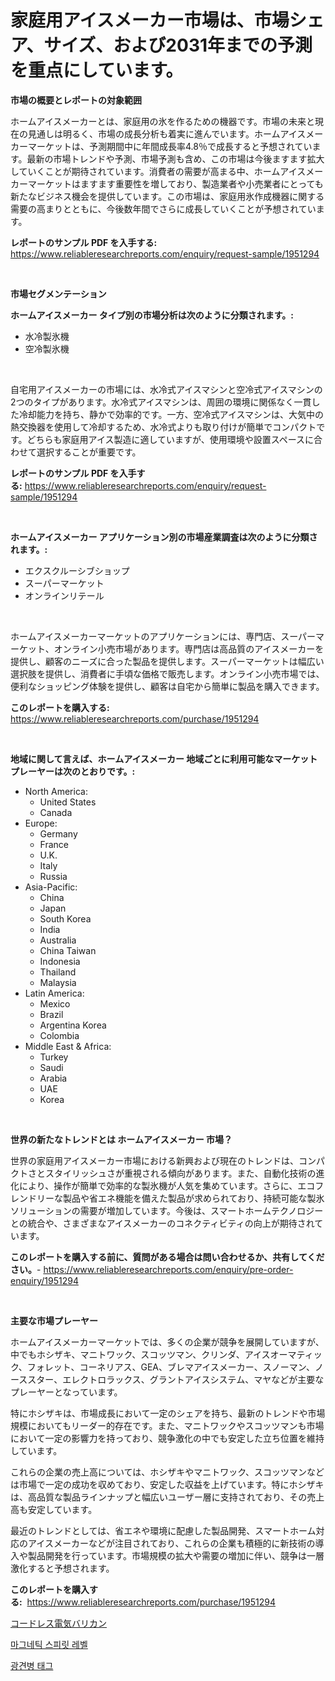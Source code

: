 <p><h1>家庭用アイスメーカー市場は、市場シェア、サイズ、および2031年までの予測を重点にしています。</h1></p><p><strong>市場の概要とレポートの対象範囲</strong></p>
<p><p>ホームアイスメーカーとは、家庭用の氷を作るための機器です。市場の未来と現在の見通しは明るく、市場の成長分析も着実に進んでいます。ホームアイスメーカーマーケットは、予測期間中に年間成長率4.8％で成長すると予想されています。最新の市場トレンドや予測、市場予測も含め、この市場は今後ますます拡大していくことが期待されています。消費者の需要が高まる中、ホームアイスメーカーマーケットはますます重要性を増しており、製造業者や小売業者にとっても新たなビジネス機会を提供しています。この市場は、家庭用氷作成機器に関する需要の高まりとともに、今後数年間でさらに成長していくことが予想されています。</p></p>
<p><strong>レポートのサンプル PDF を入手する:</strong> <a href="https://www.reliableresearchreports.com/enquiry/request-sample/1951294">https://www.reliableresearchreports.com/enquiry/request-sample/1951294</a></p>
<p>&nbsp;</p>
<p><strong>市場セグメンテーション</strong></p>
<p><strong>ホームアイスメーカー タイプ別の市場分析は次のように分類されます。:</strong></p>
<p><ul><li>水冷製氷機</li><li>空冷製氷機</li></ul></p>
<p>&nbsp;</p>
<p><p>自宅用アイスメーカーの市場には、水冷式アイスマシンと空冷式アイスマシンの2つのタイプがあります。水冷式アイスマシンは、周囲の環境に関係なく一貫した冷却能力を持ち、静かで効率的です。一方、空冷式アイスマシンは、大気中の熱交換器を使用して冷却するため、水冷式よりも取り付けが簡単でコンパクトです。どちらも家庭用アイス製造に適していますが、使用環境や設置スペースに合わせて選択することが重要です。</p></p>
<p><strong>レポートのサンプル PDF を入手する:</strong>&nbsp;<a href="https://www.reliableresearchreports.com/enquiry/request-sample/1951294">https://www.reliableresearchreports.com/enquiry/request-sample/1951294</a></p>
<p>&nbsp;</p>
<p><strong> ホームアイスメーカー アプリケーション別の市場産業調査は次のように分類されます。:</strong></p>
<p><ul><li>エクスクルーシブショップ</li><li>スーパーマーケット</li><li>オンラインリテール</li></ul></p>
<p>&nbsp;</p>
<p><p>ホームアイスメーカーマーケットのアプリケーションには、専門店、スーパーマーケット、オンライン小売市場があります。専門店は高品質のアイスメーカーを提供し、顧客のニーズに合った製品を提供します。スーパーマーケットは幅広い選択肢を提供し、消費者に手頃な価格で販売します。オンライン小売市場では、便利なショッピング体験を提供し、顧客は自宅から簡単に製品を購入できます。</p></p>
<p><strong>このレポートを購入する:</strong>&nbsp; <a href="https://www.reliableresearchreports.com/purchase/1951294">https://www.reliableresearchreports.com/purchase/1951294</a></p>
<p>&nbsp;</p>
<p><strong>地域に関して言えば、ホームアイスメーカー 地域ごとに利用可能なマーケットプレーヤーは次のとおりです。:</strong></p>
<p><ul>
    <li>
        North America:
        <ul>
            <li>United States</li>
            <li>Canada</li>
        </ul>
    </li>
    <li>
        Europe:
        <ul>
            <li>Germany</li>
            <li>France</li>
            <li>U.K.</li>
            <li>Italy</li>
            <li>Russia</li>
        </ul>
    </li>
    <li>
        Asia-Pacific:
        <ul>
            <li>China</li>
            <li>Japan</li>
            <li>South Korea</li>
            <li>India</li>
            <li>Australia</li>
            <li>China Taiwan</li>
            <li>Indonesia</li>
            <li>Thailand</li>
            <li>Malaysia</li>
        </ul>
    </li>
    <li>
        Latin America:
        <ul>
            <li>Mexico</li>
            <li>Brazil</li>
            <li>Argentina Korea</li>
            <li>Colombia</li>
        </ul>
    </li>
    <li>
        Middle East & Africa:
        <ul>
            <li>Turkey</li>
            <li>Saudi</li>
            <li>Arabia</li>
            <li>UAE</li>
            <li>Korea</li>
        </ul>
    </li>
    </ul></p>
<p>&nbsp;</p>
<p><strong>世界の新たなトレンドとは ホームアイスメーカー 市場？</strong></p>
<p><p>世界の家庭用アイスメーカー市場における新興および現在のトレンドは、コンパクトさとスタイリッシュさが重視される傾向があります。また、自動化技術の進化により、操作が簡単で効率的な製氷機が人気を集めています。さらに、エコフレンドリーな製品や省エネ機能を備えた製品が求められており、持続可能な製氷ソリューションの需要が増加しています。今後は、スマートホームテクノロジーとの統合や、さまざまなアイスメーカーのコネクティビティの向上が期待されています。</p></p>
<p><strong>このレポートを購入する前に、質問がある場合は問い合わせるか、共有してください。</strong>- <a href="https://www.reliableresearchreports.com/enquiry/pre-order-enquiry/1951294">https://www.reliableresearchreports.com/enquiry/pre-order-enquiry/1951294</a></p>
<p>&nbsp;</p>
<p><strong>主要な市場プレーヤー</strong></p>
<p><p>ホームアイスメーカーマーケットでは、多くの企業が競争を展開していますが、中でもホシザキ、マニトワック、スコッツマン、クリンダ、アイスオーマティック、フォレット、コーネリアス、GEA、ブレマアイスメーカー、スノーマン、ノーススター、エレクトロラックス、グラントアイスシステム、マヤなどが主要なプレーヤーとなっています。</p><p>特にホシザキは、市場成長において一定のシェアを持ち、最新のトレンドや市場規模においてもリーダー的存在です。また、マニトワックやスコッツマンも市場において一定の影響力を持っており、競争激化の中でも安定した立ち位置を維持しています。</p><p>これらの企業の売上高については、ホシザキやマニトワック、スコッツマンなどは市場で一定の成功を収めており、安定した収益を上げています。特にホシザキは、高品質な製品ラインナップと幅広いユーザー層に支持されており、その売上高も安定しています。</p><p>最近のトレンドとしては、省エネや環境に配慮した製品開発、スマートホーム対応のアイスメーカーなどが注目されており、これらの企業も積極的に新技術の導入や製品開発を行っています。市場規模の拡大や需要の増加に伴い、競争は一層激化すると予想されます。</p></p>
<p><strong>このレポートを購入する:</strong>&nbsp;&nbsp;<a href="https://www.reliableresearchreports.com/purchase/1951294">https://www.reliableresearchreports.com/purchase/1951294</a></p>
<p><p><a href="https://medium.com/@alletty768546/%E3%82%B3%E3%83%BC%E3%83%89%E3%83%AC%E3%82%B9%E9%9B%BB%E5%8B%95%E3%83%98%E3%82%A2%E3%82%AF%E3%83%AA%E3%83%83%E3%83%91%E3%83%BC%E5%B8%82%E5%A0%B4%E3%81%AE%E5%88%86%E6%9E%90%E3%81%A82024%E5%B9%B4%E3%81%8B%E3%82%892031%E5%B9%B4%E3%81%AE%E6%9C%9F%E9%96%93%E3%81%AB%E4%BA%88%E6%B8%AC%E3%81%95%E3%82%8C%E3%82%8B%E5%B8%82%E5%A0%B4%E8%A6%8F%E6%A8%A1-084acb455b62">コードレス電気バリカン</a></p><p><a href="https://medium.com/@lowellleke20231/%EC%9E%90%EB%A0%A5-%EC%A0%95%EB%B0%80-%EC%88%98%ED%8F%89%EA%B8%B0-%EC%8B%9C%EC%9E%A5-%EA%B7%9C%EB%AA%A8-cagr-%ED%8A%B8%EB%A0%8C%EB%93%9C-2024-2030-4fb1fb2dcdfe">마그네틱 스피릿 레벨</a></p><p><a href="https://medium.com/@duculucescu2022/%EC%87%A0%EC%9D%98-%EA%B3%A0%ED%99%98-%ED%83%9C%EA%B7%B8-%EC%8B%9C%EC%9E%A5-%EC%B8%A1%EC%A0%95-%EB%94%94%EC%BD%94%EB%94%A9-%EC%8B%9C%EC%9E%A5-%EC%A0%90%EC%9C%A0%EC%9C%A8-%ED%8A%B8%EB%A0%8C%EB%93%9C-%EB%B0%8F-%EC%84%B1%EC%9E%A5-%ED%8C%A8%ED%84%B4-fc84b8bd46f4">광견병 태그</a></p></p>